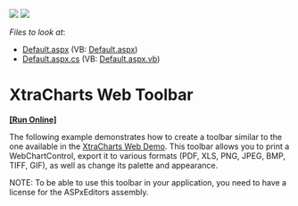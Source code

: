 <!-- default badges list -->
[![](https://img.shields.io/badge/Open_in_DevExpress_Support_Center-FF7200?style=flat-square&logo=DevExpress&logoColor=white)](https://supportcenter.devexpress.com/ticket/details/E1312)
[![](https://img.shields.io/badge/📖_How_to_use_DevExpress_Examples-e9f6fc?style=flat-square)](https://docs.devexpress.com/GeneralInformation/403183)
<!-- default badges end -->
<!-- default file list -->
*Files to look at*:

* [Default.aspx](./CS/WebSite/Default.aspx) (VB: [Default.aspx](./VB/WebSite/Default.aspx))
* [Default.aspx.cs](./CS/WebSite/Default.aspx.cs) (VB: [Default.aspx.vb](./VB/WebSite/Default.aspx.vb))
<!-- default file list end -->
# XtraCharts Web Toolbar
<!-- run online -->
**[[Run Online]](https://codecentral.devexpress.com/e1312/)**
<!-- run online end -->


<p>The following example demonstrates how to create a toolbar similar to the one available in the <a href="http://demos.devexpress.com/XtraChartsDemos/">XtraCharts Web Demo</a>. This toolbar allows you to print a WebChartControl, export it to various formats (PDF, XLS, PNG, JPEG, BMP, TIFF, GIF), as well as change its palette and appearance.</p><p>NOTE: To be able to use this toolbar in your application, you need to have a license for the ASPxEditors assembly.</p>

<br/>


